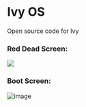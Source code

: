 # Ivy OS
Open source code for Ivy

### Red Dead Screen:     
![](https://pp.vk.me/c615719/v615719810/479a/WN7mvQXGP2g.jpg)
### Boot Screen:     
![image](https://cloud.githubusercontent.com/assets/13326808/21290965/7bf26e78-c4df-11e6-8ee5-3ca3d77506f9.png)
